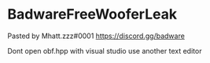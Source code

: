 # BadwareFreeWooferLeak
Pasted by Mhatt.zzz#0001 https://discord.gg/badware

Dont open obf.hpp with visual studio use another text editor
